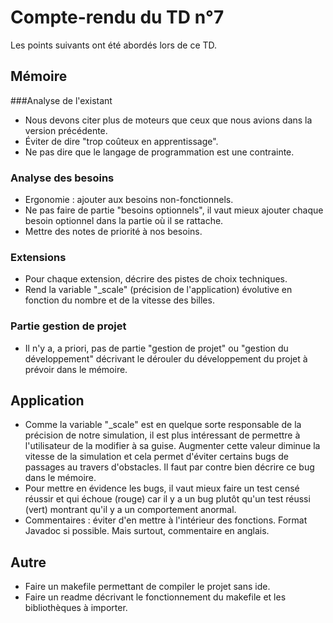 # Compte-rendu du TD n°7

Les points suivants ont été abordés lors de ce TD.

## Mémoire
###Analyse de l'existant
- Nous devons citer plus de moteurs que ceux que nous avions dans la version précédente.
- Éviter de dire "trop coûteux en apprentissage".
- Ne pas dire que le langage de programmation est une contrainte.

### Analyse des besoins
- Ergonomie : ajouter aux besoins non-fonctionnels.
- Ne pas faire de partie "besoins optionnels", il vaut mieux ajouter chaque besoin optionnel dans la partie où il se rattache.
- Mettre des notes de priorité à nos besoins.

### Extensions
- Pour chaque extension, décrire des pistes de choix techniques.
- Rend la variable "_scale" (précision de l'application) évolutive en fonction du nombre et de la vitesse des billes.

### Partie gestion de projet
- Il n'y a, a priori, pas de partie "gestion de projet" ou "gestion du développement" décrivant le dérouler du développement du projet à prévoir dans le mémoire.

## Application
- Comme la variable "_scale" est en quelque sorte responsable de la précision de notre simulation, il est plus intéressant de permettre à l'utilisateur de la modifier à sa guise. Augmenter cette valeur diminue la vitesse de la simulation et cela permet d'éviter certains bugs de passages au travers d'obstacles. Il faut par contre bien décrire ce bug dans le mémoire.
- Pour mettre en évidence les bugs, il vaut mieux faire un test censé réussir et qui échoue (rouge) car il y a un bug plutôt qu'un test réussi (vert) montrant qu'il y a un comportement anormal.
- Commentaires : éviter d'en mettre à l'intérieur des fonctions. Format Javadoc si possible. Mais surtout, commentaire en anglais.

## Autre
- Faire un makefile permettant de compiler le projet sans ide.
- Faire un readme décrivant le fonctionnement du makefile et les bibliothèques à importer.